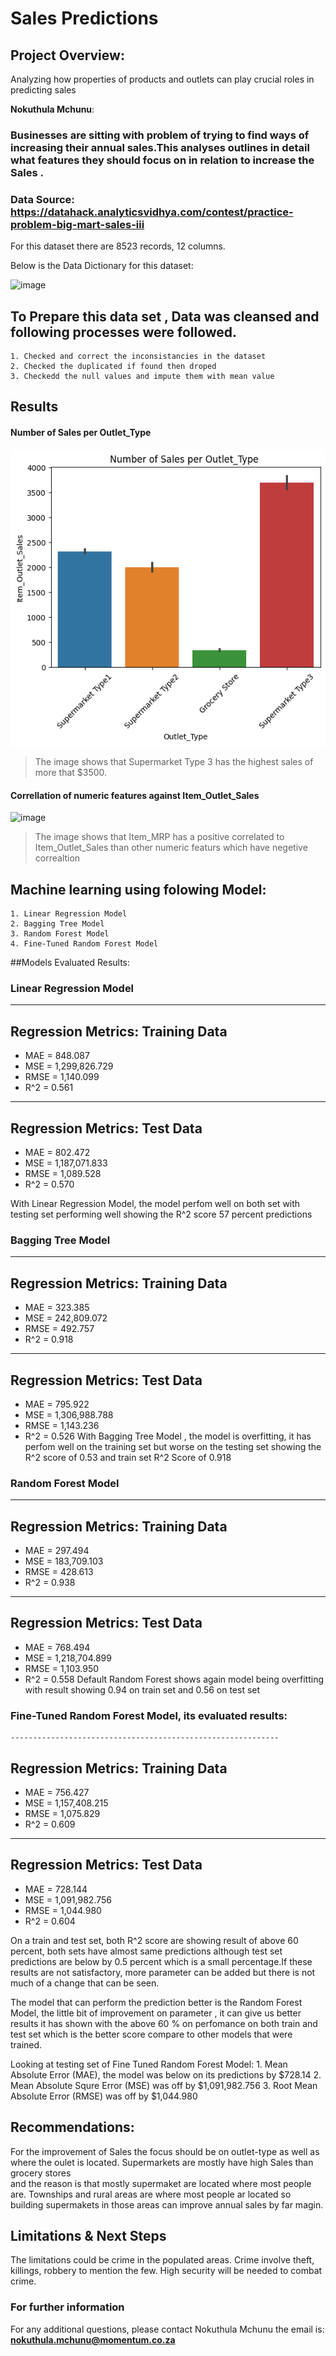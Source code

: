 # Sales Predictions
  
## Project Overview: 
Analyzing how properties of products and outlets can play crucial roles in predicting sales 

**Nokuthula Mchunu**: 

### Businesses are sitting with problem of trying to find ways of increasing their annual sales.This analyses outlines in detail what features they should focus on in relation to increase the Sales .


### Data Source: https://datahack.analyticsvidhya.com/contest/practice-problem-big-mart-sales-iii
For this dataset there are 8523 records, 12 columns.
 
Below is the Data Dictionary for this dataset:


![image](https://github.com/Noks06/Prediction-of-Product-Sales/assets/47742188/ba6b383c-88c9-4eee-bb16-aef9662e4c49)

## To Prepare this data set , Data was cleansed and following processes were followed.
	1. Checked and correct the inconsistancies in the dataset
	2. Checked the duplicated if found then droped 
	3. Checkedd the null values and impute them with mean value

## Results


#### Number of Sales per Outlet_Type
![image](https://github.com/Noks06/Prediction-of-Product-Sales/blob/main/barplot.png)

> The image shows that Supermarket Type 3 has the highest sales of more that $3500.

#### Correllation of numeric features against Item_Outlet_Sales
![image]()
>The image shows that Item_MRP has a positive correlated to Item_Outlet_Sales than other numeric featurs which have negetive correaltion 	   

## Machine learning using folowing Model:
	1. Linear Regression Model
	2. Bagging Tree Model
	3. Random Forest Model 
	4. Fine-Tuned Random Forest Model

##Models Evaluated Results:

### Linear Regression Model
------------------------------------------------------------
Regression Metrics: Training Data
------------------------------------------------------------
- MAE = 848.087
- MSE = 1,299,826.729
- RMSE = 1,140.099
- R^2 = 0.561

------------------------------------------------------------
Regression Metrics: Test Data
------------------------------------------------------------
- MAE = 802.472
- MSE = 1,187,071.833
- RMSE = 1,089.528
- R^2 = 0.570

With Linear Regression Model, the model perfom well on both set with testing set performing well showing the R^2 score 57 percent predictions
 


### Bagging Tree Model
------------------------------------------------------------
Regression Metrics: Training Data
------------------------------------------------------------
- MAE = 323.385
- MSE = 242,809.072
- RMSE = 492.757
- R^2 = 0.918

------------------------------------------------------------
Regression Metrics: Test Data
------------------------------------------------------------
- MAE = 795.922
- MSE = 1,306,988.788
- RMSE = 1,143.236
- R^2 = 0.526 
With Bagging Tree Model , the model is overfitting, it has perfom well on the training set but worse on the testing set showing the R^2 score of 
0.53 and train set R^2 Score of 0.918


### Random Forest Model
------------------------------------------------------------
Regression Metrics: Training Data
------------------------------------------------------------
- MAE = 297.494
- MSE = 183,709.103
- RMSE = 428.613
- R^2 = 0.938

------------------------------------------------------------
Regression Metrics: Test Data
------------------------------------------------------------
- MAE = 768.494
- MSE = 1,218,704.899
- RMSE = 1,103.950
- R^2 = 0.558
Default Random Forest shows again model being overfitting with result showing 0.94 on train set and 0.56 on test set


### Fine-Tuned Random Forest Model, its evaluated results:
	------------------------------------------------------------
Regression Metrics: Training Data
------------------------------------------------------------
- MAE = 756.427
- MSE = 1,157,408.215
- RMSE = 1,075.829
- R^2 = 0.609

------------------------------------------------------------
Regression Metrics: Test Data
------------------------------------------------------------
- MAE = 728.144
- MSE = 1,091,982.756
- RMSE = 1,044.980
- R^2 = 0.604

On a train and test set, both R^2 score are showing result of above 60 percent, both sets have almost same predictions
although test set predictions are below by 0.5 percent which is a small percentage.If these results are not satisfactory, more 
parameter can be added but there is not much of a change that can be seen.       

The model that can perform the prediction better is the Random Forest Model, the little bit of improvement on parameter , it can give us better results 
it has shown with the above 60 % on perfomance on both train and test set which is the better score compare to other models that were trained.  

Looking at testing set of Fine Tuned Random Forest Model:
	1. Mean Absolute Error (MAE), the model was below on its predictions by $728.14
	2. Mean Absolute Squre Error (MSE) was off by $1,091,982.756
	3. Root Mean Absolute Error (RMSE) was off by $1,044.980


## Recommendations:

For the improvement of Sales the focus should be on outlet-type as well as where the oulet is located. Supermarkets are mostly have high Sales than grocery stores   
and the reason is that mostly supermaket are located where most people are. Townships and rural areas are where most people ar located so building supermakets in those areas
can improve annual sales by far magin. 


## Limitations & Next Steps

The limitations could be crime in the populated areas. Crime involve theft, killings, robbery to mention the few. High security will be needed to combat crime.


### For further information


For any additional questions, please contact Nokuthula Mchunu the email is: **nokuthula.mchunu@momentum.co.za**
